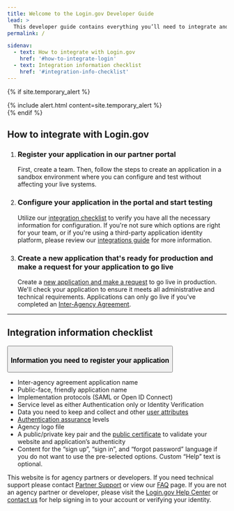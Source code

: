 ```yaml
---
title: Welcome to the Login.gov Developer Guide
lead: >
  This developer guide contains everything you’ll need to integrate and deploy your application with Login.gov.
permalink: /

sidenav:
  - text: How to integrate with Login.gov
    href: '#how-to-integrate-login'
  - text: Integration information checklist
    href: '#integration-info-checklist'
---
```


{% if site.temporary_alert %}
  <section class="usa-section" markdown="1">  
      {% include alert.html content=site.temporary_alert %}
  </section>
{% endif %}
<section class="margin-bottom-4">
  <h2 id="how-to-integrate-login" class="padding-bottom-3 margin-top-0">How to integrate with Login.gov</h2>
  <ol class="usa-process-list margin-bottom-4">
    <li class="usa-process-list__item">
      <h3>Register your application in our partner portal</h3>
      <p>
        First, create a team. Then, follow the steps to create an application in a sandbox environment where you can configure and test without affecting your live systems.
      </p>
    </li>
    <li class="usa-process-list__item">
      <h3>Configure your application in the portal and start testing</h3>
      <p>
        Utilize our <a class="usa-link" href="#integration-info-checklist">integration checklist</a> to verify you have all the necessary information for configuration. If you're not sure which options are right for your team, or if you're using a third-party application identity platform, please review our <a class="usa-link" href="{% link _pages/overview.md %}">integrations guide</a> for more information.
      </p>
    </li>
    <li class="usa-process-list__item">
      <h3>Create a new application that's ready for production and make a request for your application to go live</h3>
      <p>
        Create a <a class="usa-link" href="{% link _pages/production.md %}#production-configuration-process">new application and make a request</a> to go live in production. We'll check your application to ensure it meets all administrative and technical requirements. Applications can only go live if you've completed an <a class="usa-link" href="{% link _pages/production.md %}#confirm-interagency-agreement-iaa">Inter-Agency Agreement</a>.
      </p>
    </li>
  </ol>
</section>
<hr class="text-primary-light border-solid measure-5 margin-x-0">
<section class="margin-top-3 margin-bottom-4">
  <h2 id="integration-info-checklist">Integration information checklist</h2>
  <div id="home-register-checklist-accordion" class="usa-accordion usa-accordion__heading usa-accordion--bordered margin-bottom-3 maxw-tablet">
    <button class="usa-accordion__button padding-y-1" aria-expanded="true" aria-controls="home-register-checklist">
      <h3 class="font-body-md text-normal line-height-sans-1">Information you need to register your application</h3>
    </button>
    <div id="home-register-checklist" class="usa-accordion__content">
      <ul class="usa-list list-style-checkbox">
        <li>Inter-agency agreement application name</li>
        <li>Public-face, friendly application name</li>
        <li>Implementation protocols (SAML or Open ID Connect)</li>
        <li>Service level as either Authentication only or Identity Verification</li>
        <li>Data you need to keep and collect and other <a class="usa-link" href="{% link _pages/attributes.md %}">user attributes</a></li>
        <li><a class="usa-link" href="{% link _pages/oidc/authorization.md %}">Authentication assurance</a> levels</li>
        <li>Agency logo file</li>
        <li>A public/private key pair and the <a class="usa-link" href="{% link _pages/testing.md %}#creating-a-public-certificate">public certificate</a> to validate your website and application’s authenticity</li>
        <li>Content for the “sign up”, “sign in”, and “forgot password” language if you do not want to use the pre-selected options. Custom “Help” text is optional.</li>
      </ul>
    </div>
  </div>
</section>
<p class="measure-5 margin-x-0">
  This website is for agency partners or developers. If you need technical support please contact <a class="usa-link" href="{% link _pages/support.md %}#contacting-partner-support">Partner Support</a> or view our <a class="usa-link" href="{% link _pages/support.md %}#frequently-asked-questions">FAQ</a> page. If you are not an agency partner or developer, please visit the <a class="usa-link" href="https://login.gov/help/">Login.gov Help Center</a> or <a class="usa-link" href="https://login.gov/contact/">contact us</a> for help signing in to your account or verifying your identity.
</p>
